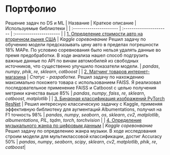 # Портфолио
Решение задач по DS и ML
| Название | Краткое описание | Используемые библиотеки | 
| :---------------------- | :---------------------- | :---------------------- |
| [1. Определение стоимости авто на вторичном рынке США](https://github.com/Skrebcov/Kaggle_Competitions/blob/main/Определение%20цены%20авто/определение_цены_авто_вер1.ipynb) | *Kaggle соревонвание* Решил задачу по обучению модели предсказывать цену авто в пределах погрешности 18% MAPe. По условию соревнования было нельзя удалять данные во премя предобработки. В ходе анализа нашел способ подгрузить важные данные по API по винам автомобилей из свободных источников, что существенно улучшило показатели модели. | *pandas*, *numpy*, *phik*, *re*, *sklearn*, *catboost* |
| [2. Матчинг товаров интернет-магазина](https://github.com/Skrebcov/Kaggle_and_Interesting_Projects/blob/main/Матчинг%20Товаров/Матчинг_в1.ipynb) | *Статус - разработке.* Решил задачу по нахождению максимально похожего товара с использованием FAISS. Я реализовал последовательное применение FAISS и Catboost с целью получения метрики качества выше 85% | *pandas*, *numpy*, *faiss*, *re*, *sklearn*, *catboost*, *matplotlib* |
| [3. Бинарная классификация изображений PyTorch ResNet](https://github.com/Skrebcov/Kaggle_and_Interesting_Projects/blob/main/Бинарная%20классификация%20изображений%20PyTorch%20ResNet/CatsAndDogsVer3.ipynb) | Решил интересную классическую задачку с Kaggle, применяя эффективную библиотеку для аугментаций Albumentations, получил на F1 точность 98% | *pandas*, *numpy*, *seaborn*, *os*, *sklearn*, *cv2*, *matplotlib*, *albumentations*, *PIL*, *tqdm*, *torch*, *torchvision* |
| [4. Определение музыкального жанра по цифровым данным]() | *Kaggle соревонвание* Решил задачу по определению жанра музыки. В ходе исследования строим модели для мультиклассовой классификации, достиг Accuracy 50% | *pandas*, *numpy*, *seaborn*, *scipy*, *sklearn*, *cv2*, *matplotlib*, *phik*, *re*, *catboost*|
